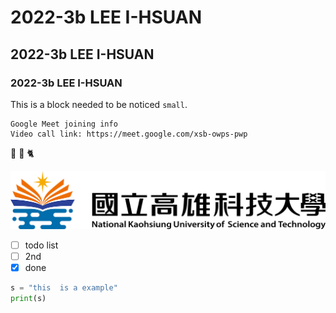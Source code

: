 # 2022-3b LEE I-HSUAN
## 2022-3b LEE I-HSUAN
### 2022-3b LEE I-HSUAN
This is a block needed to be noticed `small`.

```
Google Meet joining info
Video call link: https://meet.google.com/xsb-owps-pwp

```

🐷 🐯 🐈 

![NKUST](nkust.png "NKUST")

- [ ] todo list
- [ ] 2nd 
- [x] done

```python
s = "this  is a example"
print(s)
```
